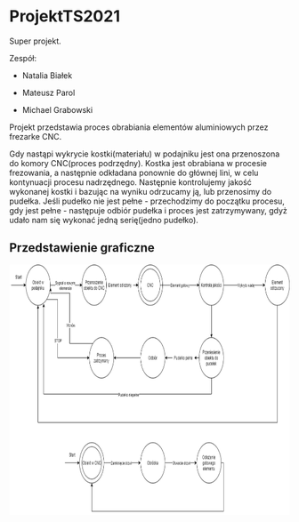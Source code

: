 # ProjektTS2021

Super projekt.

 Zespół:

- Natalia Białek

- Mateusz Parol

- Michael Grabowski

Projekt przedstawia proces obrabiania elementów aluminiowych przez frezarke CNC. 

Gdy nastąpi wykrycie kostki(materiału) w podajniku jest ona przenoszona do komory CNC(proces podrzędny). Kostka jest obrabiana w procesie frezowania, a następnie odkładana ponownie do głównej lini, w celu kontynuacji procesu nadrzędnego. Następnie kontrolujemy jakość wykonanej kostki i bazując na wyniku odrzucamy ją, lub przenosimy do pudełka. Jeśli pudełko nie jest pełne - przechodzimy do początku procesu, gdy jest pełne - następuje odbiór pudełka i proces jest zatrzymywany, gdyż udało nam się wykonać jedną serię(jedno pudełko).



## Przedstawienie graficzne
<img src="https://github.com/Evroc/ProjektTS2021/blob/main/superproces.png" width="800" height="450">
